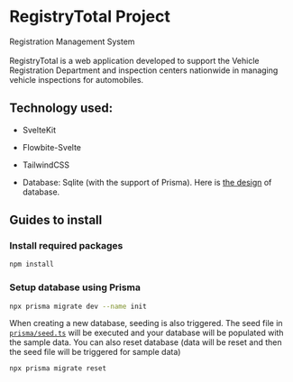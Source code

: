 # RegistryTotal Project
Registration Management System<br>  
RegistryTotal is a web application developed to support the Vehicle Registration Department and inspection centers nationwide in managing vehicle inspections for automobiles.

## Technology used:
- SvelteKit
- Flowbite-Svelte

- TailwindCSS

- Database: Sqlite (with the support of Prisma). Here is [the design](https://drive.google.com/file/d/1mZW18g7-S2kMsiV3-fFJsAKn7yUjEkik/view?usp=sharing) of database.

## Guides to install

### Install required packages
```bash
npm install
```

### Setup database using Prisma
```bash
npx prisma migrate dev --name init
```
When creating a new database, seeding is also triggered. The seed file in [`prisma/seed.ts`](`prisma/seed.ts`) will be executed and your database will be populated with the sample data.
You can also reset database (data will be reset and then the seed file will be triggered for sample data)
```bash
npx prisma migrate reset
```

